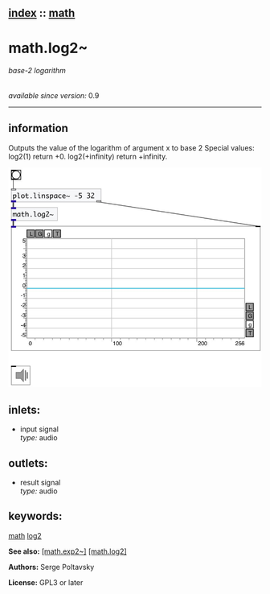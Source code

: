 [index](index.html) :: [math](category_math.html)
---

# math.log2~

###### base-2 logarithm

*available since version:* 0.9

---


## information
Outputs the value of the logarithm of argument x to base 2 Special values: log2(1) return +0. log2(+infinity) return +infinity.


[![example](../examples/img/math.log2~.jpg)](../examples/pd/math.log2~.pd)









## inlets:

* input signal<br>
_type:_ audio



## outlets:

* result signal<br>
_type:_ audio



## keywords:

[math](keywords/math.html)
[log2](keywords/log2.html)



**See also:**
[\[math.exp2~\]](math.exp2~.html)
[\[math.log2\]](math.log2.html)




**Authors:** Serge Poltavsky




**License:** GPL3 or later





